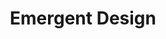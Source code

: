---
title: Emergent Design
link: https://www.amazon.com/Emergent-Design-Evolutionary-Professional-Development/dp/0321509366/
authors: Scott L. Bain
---